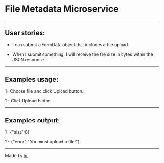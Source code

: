 File Metadata Microservice
================================

--------------------------
User stories:
--------------------------

- I can submit a FormData object that includes a file upload.

- When I submit something, I will receive the file size in bytes within the JSON response.


--------------------------
Examples usage:
--------------------------

1- Choose file and click Upload button.

2- Click Upload button

--------------------------
Examples output:
--------------------------

1- {"size":8}

2- {"error":"You must upload a file!"}

--------------------------
Made by [hr](https://github.com/hrego/)
